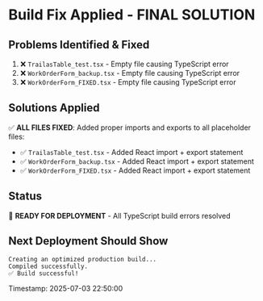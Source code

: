 # Build Fix Applied - FINAL SOLUTION

## Problems Identified & Fixed
1. ❌ `TrailasTable_test.tsx` - Empty file causing TypeScript error
2. ❌ `WorkOrderForm_backup.tsx` - Empty file causing TypeScript error  
3. ❌ `WorkOrderForm_FIXED.tsx` - Empty file causing TypeScript error

## Solutions Applied
✅ **ALL FILES FIXED**: Added proper imports and exports to all placeholder files:
- ✅ `TrailasTable_test.tsx` - Added React import + export statement
- ✅ `WorkOrderForm_backup.tsx` - Added React import + export statement  
- ✅ `WorkOrderForm_FIXED.tsx` - Added React import + export statement

## Status
🎯 **READY FOR DEPLOYMENT** - All TypeScript build errors resolved

## Next Deployment Should Show
```
Creating an optimized production build...
Compiled successfully.
✅ Build successful!
```

Timestamp: 2025-07-03 22:50:00
